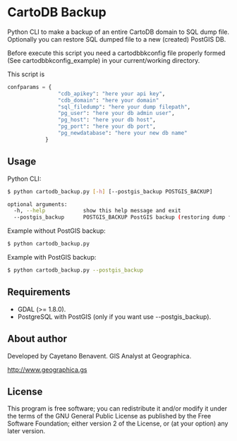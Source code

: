 # CartoDB Backup
Python CLI to make a backup of an entire CartoDB domain to SQL dump file.
Optionally you can restore SQL dumped file to a new (created) PostGIS DB.

Before execute this script you need a cartodbbkconfig file properly
formed (See cartodbbkconfig_example) in your current/working directory.

This script is

```python
confparams = {
                "cdb_apikey": "here your api key",
                "cdb_domain": "here your domain"
                "sql_filedump": "here your dump filepath",
                "pg_user": "here your db admin user",
                "pg_host": "here your db host",
                "pg_port": "here your db port",
                "pg_newdatabase": "here your new db name"
            }
```

## Usage
Python CLI:

```bash
$ python cartodb_backup.py [-h] [--postgis_backup POSTGIS_BACKUP]

optional arguments:
  -h, --help            show this help message and exit
  --postgis_backup      POSTGIS_BACKUP PostGIS backup (restoring dump file created)

```
Example without PostGIS backup:
```bash
$ python cartodb_backup.py

```
Example with PostGIS backup:
```bash
$ python cartodb_backup.py --postgis_backup

```

## Requirements
- GDAL (>= 1.8.0).
- PostgreSQL with PostGIS (only if you want use --postgis_backup).

## About author
Developed by Cayetano Benavent.
GIS Analyst at Geographica.

http://www.geographica.gs


## License
This program is free software; you can redistribute it and/or modify
it under the terms of the GNU General Public License as published by
the Free Software Foundation; either version 2 of the License, or
(at your option) any later version.

